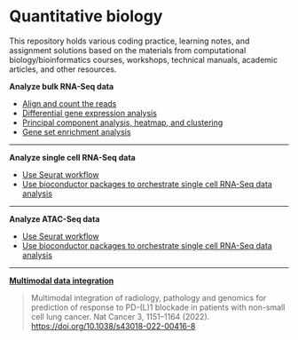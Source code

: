 # Quantitative biology

This repository holds various coding practice, learning notes, and assignment solutions based on the materials from computational biology/bioinformatics courses, workshops, technical manuals, academic articles, and other resources. 

**Analyze bulk RNA-Seq data**

  - [Align and count the reads](BulkRNASeq/AlignmentCountingTCell.Rmd)
  - [Differential gene expression analysis](BulkRNASeq/DEAnalysisTCell.Rmd)
  - [Principal component analysis, heatmap, and clustering](BulkRNASeq/PCAHeatmapClusteringTissue.Rmd)
  - [Gene set enrichment analysis](BulkRNASeq/GeneSetTCell.Rmd)

<hr>

**Analyze single cell RNA-Seq data**

  - [Use Seurat workflow](SingleCellRNASeq/Seurat.Rmd)
  - [Use bioconductor packages to orchestrate single cell RNA-Seq data analysis](SingleCellRNASeq/Bioconductor.Rmd)


<hr>

**Analyze ATAC-Seq data**

  - [Use Seurat workflow](SingleCellRNASeq/Seurat.Rmd)
  - [Use bioconductor packages to orchestrate single cell RNA-Seq data analysis](SingleCellRNASeq/Bioconductor.Rmd)


<hr>


**[Multimodal data integration](Note_MultimodalDataIntegration.md)**

> Multimodal integration of radiology, pathology and genomics for prediction of response to PD-(L)1 blockade in patients with non-small cell lung cancer. Nat Cancer 3, 1151–1164 (2022). https://doi.org/10.1038/s43018-022-00416-8

